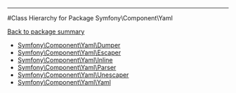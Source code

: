 - - -

#Class Hierarchy for Package Symfony\Component\Yaml

<div><a href='https://github.com/JeyDotC/Hirudo-docs/blob/master/Symfony/Component/Yaml/'>Back to package summary</a></div>

<ul>
<li><a href="https://github.com/JeyDotC/Hirudo-docs/blob/master/Symfony/Component/Yaml/Dumper.md">Symfony\Component\Yaml\Dumper</a></li>
<li><a href="https://github.com/JeyDotC/Hirudo-docs/blob/master/Symfony/Component/Yaml/Escaper.md">Symfony\Component\Yaml\Escaper</a></li>
<li><a href="https://github.com/JeyDotC/Hirudo-docs/blob/master/Symfony/Component/Yaml/Inline.md">Symfony\Component\Yaml\Inline</a></li>
<li><a href="https://github.com/JeyDotC/Hirudo-docs/blob/master/Symfony/Component/Yaml/Parser.md">Symfony\Component\Yaml\Parser</a></li>
<li><a href="https://github.com/JeyDotC/Hirudo-docs/blob/master/Symfony/Component/Yaml/Unescaper.md">Symfony\Component\Yaml\Unescaper</a></li>
<li><a href="https://github.com/JeyDotC/Hirudo-docs/blob/master/Symfony/Component/Yaml/Yaml.md">Symfony\Component\Yaml\Yaml</a></li>
</ul>
